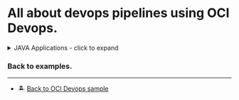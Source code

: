 All about devops pipelines using OCI Devops.
=======
<details>
  <summary>JAVA Applications - click to expand</summary>
  
* [Build and run a OCI devops pipeline with Java-Micronaut framework](./oci-java-micronaut-devops-example/)

</details>


### Back to examples.
----

- 🏝️ [Back to OCI Devops sample](../README.md)

